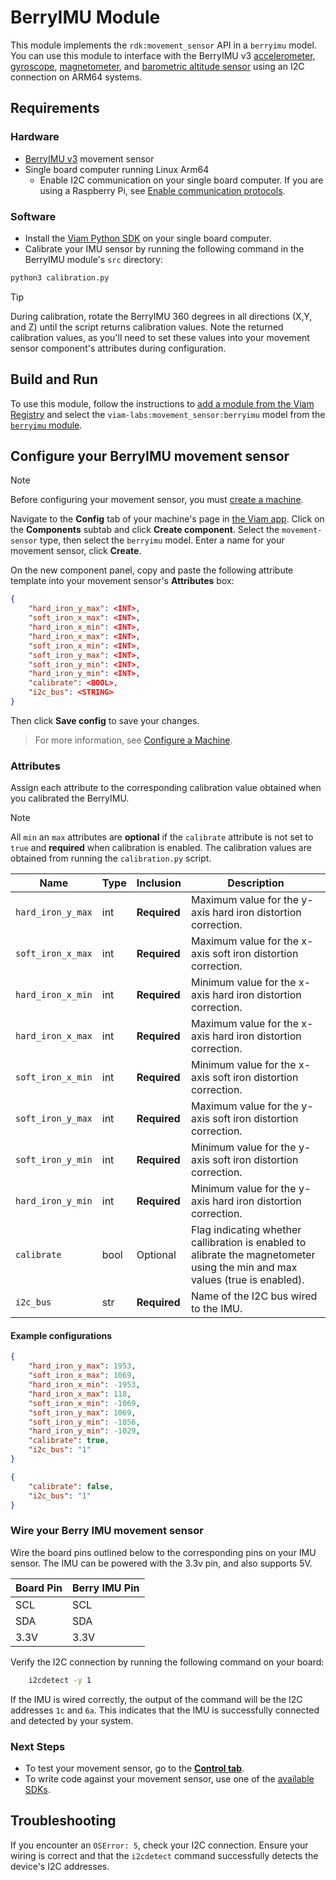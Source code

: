 # BerryIMU Module

This module implements the `rdk:movement_sensor` API in a `berryimu` model.
You can use this module to interface with the BerryIMU v3 [accelerometer, gyroscope](https://ozzmaker.com/wp-content/uploads/2020/08/lsm6dsl-datasheet.pdf), [magnetometer](https://ozzmaker.com/wp-content/uploads/2020/08/lis3mdl.pdf), and [barometric altitude sensor](https://www.mouser.com/pdfdocs/BST-BMP388-DS001-01.pdf) using an I2C connection on ARM64 systems.

## Requirements
### Hardware

- [BerryIMU v3](https://ozzmaker.com/product/berryimu-accelerometer-gyroscope-magnetometer-barometricaltitude-sensor/) movement sensor
- Single board computer running Linux Arm64
    - Enable I2C communication on your single board computer. If you are using a Raspberry Pi, see [Enable communication protocols](https://docs.viam.com/get-started/installation/prepare/rpi-setup/#enable-communication-protocols).

### Software

- Install the [Viam Python SDK](https://docs.viam.com/build/program/#requirements) on your single board computer.
- Calibrate your IMU sensor by running the following command in the BerryIMU module's `src` directory: 

```sh
python3 calibration.py
```

> [!TIP]
> During calibration, rotate the BerryIMU 360 degrees in all directions (X,Y, and Z) until the script returns calibration values.
> Note the returned calibration values, as you'll need to set these values into your movement sensor component's attributes during configuration. 

## Build and Run 

To use this module, follow the instructions to [add a module from the Viam Registry](https://docs.viam.com/registry/configure/#add-a-modular-resource-from-the-viam-registry) and select the `viam-labs:movement_sensor:berryimu` model from the [`berryimu` module](https://app.viam.com/module/viam-labs/berryimu).

## Configure your BerryIMU movement sensor

> [!NOTE]
> Before configuring your movement sensor, you must [create a machine](https://docs.viam.com/fleet/machines/#add-a-new-machine).

Navigate to the **Config** tab of your machine's page in [the Viam app](https://app.viam.com/). Click on the **Components** subtab and click **Create component**.
Select the `movement-sensor` type, then select the `berryimu` model.
Enter a name for your movement sensor, click **Create**.

On the new component panel, copy and paste the following attribute template into your movement sensor's **Attributes** box:

```json
{
    "hard_iron_y_max": <INT>,
    "soft_iron_x_max": <INT>,
    "hard_iron_x_min": <INT>,
    "hard_iron_x_max": <INT>,
    "soft_iron_x_min": <INT>,
    "soft_iron_y_max": <INT>,
    "soft_iron_y_min": <INT>,
    "hard_iron_y_min": <INT>,
    "calibrate": <BOOL>,
    "i2c_bus": <STRING>
}
```

Then click **Save config** to save your changes.

> For more information, see [Configure a Machine](https://docs.viam.com/manage/configuration/).

 
### Attributes

Assign each attribute to the corresponding calibration value obtained when you calibrated the BerryIMU.

> [!NOTE]
> All `min` an `max` attributes are **optional** if the `calibrate` attribute is not set to `true` and **required** when calibration is enabled.
> The calibration values are obtained from running the `calibration.py` script.

|    **Name**                  |   **Type**    |  **Inclusion**| **Description** |
| ---------------------------- | ------------- | ------------- | --------------- |
| `hard_iron_y_max` |  int   | **Required**  | Maximum value for the y-axis hard iron distortion correction.|
| `soft_iron_x_max` |  int   | **Required**  | Maximum value for the x-axis soft iron distortion correction.|
| `hard_iron_x_min` |  int   | **Required** | Minimum value for the x-axis hard iron distortion correction.  |
| `hard_iron_x_max` |  int   | **Required** | Maximum value for the x-axis hard iron distortion correction.  |
| `soft_iron_x_min` |  int   | **Required** | Minimum value for the x-axis soft iron distortion correction.  |
| `soft_iron_y_max` |  int   | **Required** | Maximum value for the y-axis soft iron distortion correction.  |
| `soft_iron_y_min` |  int   | **Required** | Minimum value for the y-axis soft iron distortion correction.  |
| `hard_iron_y_min` |  int   | **Required** | Minimum value for the y-axis hard iron distortion correction.  |
| `calibrate` |  bool   | Optional | Flag indicating whether callibration is enabled to alibrate the magnetometer using the min and max values (true is enabled). |
| `i2c_bus` |  str   | **Required** | Name of the I2C bus wired to the IMU. |

#### Example configurations

```json
{
    "hard_iron_y_max": 1953,
    "soft_iron_x_max": 1069,
    "hard_iron_x_min": -1953,
    "hard_iron_x_max": 118,
    "soft_iron_x_min": -1069,
    "soft_iron_y_max": 1069,
    "soft_iron_y_min": -1056,
    "hard_iron_y_min": -1029,
    "calibrate": true,
    "i2c_bus": "1"
}
```

```json
{
    "calibrate": false,
    "i2c_bus": "1"
}
```
###  Wire your Berry IMU movement sensor

Wire the board pins outlined below to the corresponding pins on your IMU sensor. The IMU can be powered with the 3.3v pin, and also supports 5V.

| Board Pin  | Berry IMU Pin |
| ------------- | ------------- |
|      SCL      |      SCL      |
|      SDA      |      SDA      |
|      3.3V     |     3.3V      |

Verify the I2C connection by running the following command on your board:

```sh
    i2cdetect -y 1
```

If the IMU is wired correctly, the output of the command will be the I2C addresses `1c` and `6a`. This indicates that the IMU is successfully connected and detected by your system.

### Next Steps

- To test your movement sensor, go to the [**Control tab**](https://docs.viam.com/manage/fleet/robots/#control).
- To write code against your movement sensor, use one of the [available SDKs](https://docs.viam.com/program/).

## Troubleshooting

If you encounter an `OSError: 5`, check your I2C connection. Ensure your wiring is correct and that the `i2cdetect` command successfully detects the device's I2C addresses.

